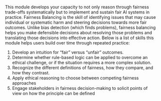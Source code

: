 This module develops your capacity to not only reason through fairness trade-offs systematically but to implement and sustain fair AI systems in practice. Fairness Balancing is the skill of identifying issues that may cause individual or systematic harm and steering decisions towards more fair outcomes. Unlike bias detection (which finds problems), fairness balancing helps you make defensible decisions about resolving those problems and translating those decisions into effective action. Below is a list of skills this module helps users build over time through repeated practice:

1.	Develop an intuition for “fair” versus “unfair” outcomes.
2.	Determine whether rule-based logic can be applied to overcome an ethical challenge, or if the situation requires a more complex solution.
3.	Recognize the different definitions of fairness, how they compare, and how they contrast.
4.	Apply ethical reasoning to choose between competing fairness approaches
5.	Engage stakeholders in fairness decision-making to solicit points of view on how the principle can be defined
